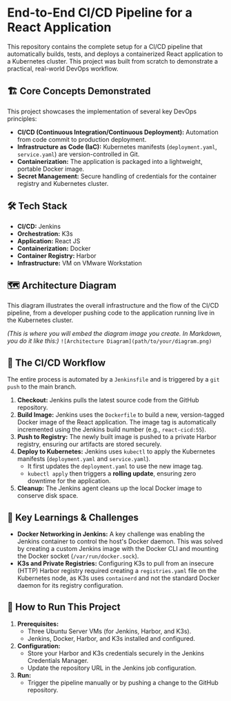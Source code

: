# End-to-End CI/CD Pipeline for a React Application

This repository contains the complete setup for a CI/CD pipeline that automatically builds, tests, and deploys a containerized React application to a Kubernetes cluster. This project was built from scratch to demonstrate a practical, real-world DevOps workflow.


## 🏗️ Core Concepts Demonstrated

This project showcases the implementation of several key DevOps principles:
* **CI/CD (Continuous Integration/Continuous Deployment):** Automation from code commit to production deployment.
* **Infrastructure as Code (IaC):** Kubernetes manifests (`deployment.yaml`, `service.yaml`) are version-controlled in Git.
* **Containerization:** The application is packaged into a lightweight, portable Docker image.
* **Secret Management:** Secure handling of credentials for the container registry and Kubernetes cluster.


## 🛠️ Tech Stack

* **CI/CD:** Jenkins
* **Orchestration:** K3s
* **Application:** React JS
* **Containerization:** Docker
* **Container Registry:** Harbor
* **Infrastructure:** VM on VMware Workstation


## 🗺️ Architecture Diagram

This diagram illustrates the overall infrastructure and the flow of the CI/CD pipeline, from a developer pushing code to the application running live in the Kubernetes cluster.

*(This is where you will embed the diagram image you create. In Markdown, you do it like this:)*
`![Architecture Diagram](path/to/your/diagram.png)`


## 🚀 The CI/CD Workflow

The entire process is automated by a `Jenkinsfile` and is triggered by a `git push` to the main branch.

1.  **Checkout:** Jenkins pulls the latest source code from the GitHub repository.
2.  **Build Image:** Jenkins uses the `Dockerfile` to build a new, version-tagged Docker image of the React application. The image tag is automatically incremented using the Jenkins build number (e.g., `react-cicd:55`).
3.  **Push to Registry:** The newly built image is pushed to a private Harbor registry, ensuring our artifacts are stored securely.
4.  **Deploy to Kubernetes:** Jenkins uses `kubectl` to apply the Kubernetes manifests (`deployment.yaml` and `service.yaml`).
    * It first updates the `deployment.yaml` to use the new image tag.
    * `kubectl apply` then triggers a **rolling update**, ensuring zero downtime for the application.
5.  **Cleanup:** The Jenkins agent cleans up the local Docker image to conserve disk space.


## 🔑 Key Learnings & Challenges

* **Docker Networking in Jenkins:** A key challenge was enabling the Jenkins container to control the host's Docker daemon. This was solved by creating a custom Jenkins image with the Docker CLI and mounting the Docker socket (`/var/run/docker.sock`).
* **K3s and Private Registries:** Configuring K3s to pull from an insecure (HTTP) Harbor registry required creating a `registries.yaml` file on the Kubernetes node, as K3s uses `containerd` and not the standard Docker daemon for its registry configuration.


## 🔧 How to Run This Project

1.  **Prerequisites:**
    * Three Ubuntu Server VMs (for Jenkins, Harbor, and K3s).
    * Jenkins, Docker, Harbor, and K3s installed and configured.
2.  **Configuration:**
    * Store your Harbor and K3s credentials securely in the Jenkins Credentials Manager.
    * Update the repository URL in the Jenkins job configuration.
3.  **Run:**
    * Trigger the pipeline manually or by pushing a change to the GitHub repository.